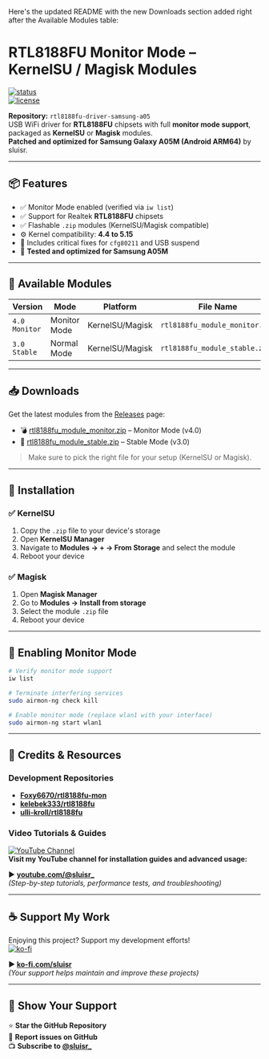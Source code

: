 Here's the updated README with the new Downloads section added right after the Available Modules table:

# RTL8188FU Monitor Mode – KernelSU / Magisk Modules

[![status](https://img.shields.io/badge/status-stable-brightgreen)](https://github.com/nsluisr/rtl8188fu-driver-samsung-a05)  
[![license](https://img.shields.io/badge/license-GPL--2.0-blue)](https://github.com/nsluisr/rtl8188fu-driver-samsung-a05/blob/main/LICENSE)

**Repository:** `rtl8188fu-driver-samsung-a05`  
USB WiFi driver for **RTL8188FU** chipsets with full **monitor mode support**, packaged as **KernelSU** or **Magisk** modules.  
**Patched and optimized for Samsung Galaxy A05M (Android ARM64)** by sluisr.

---

## 📦 Features

- ✅ Monitor Mode enabled (verified via `iw list`)  
- ✅ Support for Realtek **RTL8188FU** chipsets  
- ✅ Flashable `.zip` modules (KernelSU/Magisk compatible)  
- ⚙️ Kernel compatibility: **4.4 to 5.15**  
- 🔧 Includes critical fixes for `cfg80211` and USB suspend  
- 📱 **Tested and optimized for Samsung A05M**

---

## 📂 Available Modules

| Version       | Mode          | Platform        | File Name                        |
|---------------|---------------|-----------------|---------------------------------|
| `4.0 Monitor` | Monitor Mode  | KernelSU/Magisk | `rtl8188fu_module_monitor.zip`  |
| `3.0 Stable`  | Normal Mode   | KernelSU/Magisk | `rtl8188fu_module_stable.zip`   |

---

## 📥 Downloads

Get the latest modules from the [Releases](https://github.com/nsluisr/rtl8188fu-driver-samsung-a05/releases) page:

- 💣 [rtl8188fu_module_monitor.zip](https://github.com/nsluisr/rtl8188fu-driver-samsung-a05/releases/latest) – Monitor Mode (v4.0)
- 🧱 [rtl8188fu_module_stable.zip](https://github.com/nsluisr/rtl8188fu-driver-samsung-a05/releases/latest) – Stable Mode (v3.0)

> Make sure to pick the right file for your setup (KernelSU or Magisk).

---

## 🔧 Installation

### ✅ KernelSU

1. Copy the `.zip` file to your device's storage  
2. Open **KernelSU Manager**  
3. Navigate to **Modules → + → From Storage** and select the module  
4. Reboot your device

### ✅ Magisk

1. Open **Magisk Manager**  
2. Go to **Modules → Install from storage**  
3. Select the module `.zip` file  
4. Reboot your device

---

## 📡 Enabling Monitor Mode

```bash
# Verify monitor mode support
iw list

# Terminate interfering services
sudo airmon-ng check kill

# Enable monitor mode (replace wlan1 with your interface)
sudo airmon-ng start wlan1
```

---

## 🙏 Credits & Resources

### Development Repositories
- **[Foxy6670/rtl8188fu-mon](https://github.com/Foxy6670/rtl8188fu-mon)**  
- **[kelebek333/rtl8188fu](https://github.com/kelebek333/rtl8188fu)**  
- **[ulli-kroll/rtl8188fu](https://github.com/ulli-kroll/rtl8188fu)**  

### Video Tutorials & Guides
[![YouTube Channel](https://img.shields.io/badge/YouTube-@sluisr_-red?logo=youtube)](https://youtube.com/@sluisr_)  
**Visit my YouTube channel for installation guides and advanced usage:**

▶️ [**youtube.com/@sluisr_**](https://youtube.com/@sluisr_)  
*(Step-by-step tutorials, performance tests, and troubleshooting)*

---

## ☕ Support My Work

Enjoying this project? Support my development efforts!  
[![ko-fi](https://img.shields.io/badge/Ko--fi-Support_Me-ff5e5b?logo=kofi)](https://ko-fi.com/sluisr)  

**▶️ [ko-fi.com/sluisr](https://ko-fi.com/sluisr)**  
*(Your support helps maintain and improve these projects)*

---

## 🚀 Show Your Support
⭐ **Star the GitHub Repository**  
🐛 **Report issues on GitHub**  
📺 **Subscribe to [@sluisr_](https://youtube.com/@sluisr_)**
